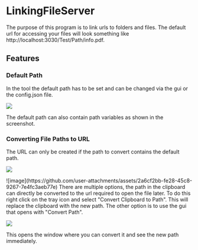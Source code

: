 # LinkingFileServer
The purpose of this program is to link urls to folders and files.
The default url for accessing your files will look something like http://localhost:3030/Test/Path/info.pdf.
## Features
### Default Path
In the tool the default path has to be set and can be changed via the gui or the config.json file.
<p align="left">
  <img src="https://github.com/user-attachments/assets/088fdbf0-9c68-4142-9ac4-b1ae6fba45d1">
</p>

The default path can also contain path variables as shown in the screenshot.
### Converting File Paths to URL
The URL can only be created if the path to convert contains the default path. 
<p align="left">
  <img src="https://github.com/user-attachments/assets/2a6cf2bb-fe28-45c8-9267-7e4fc3aeb77e">
</p>
![image](https://github.com/user-attachments/assets/2a6cf2bb-fe28-45c8-9267-7e4fc3aeb77e)
There are multiple options, the path in the clipboard can directly be converted to the url required to open the file later.
To do this right click on the tray icon and select "Convert Clipboard to Path". This will replace the clipboard with the new path.
The other option is to use the gui that opens with "Convert Path". 
<p align="left">
  <img src="https://github.com/user-attachments/assets/a7d3cb00-fc4a-44de-81dd-38bdc10f84c4">
</p>
This opens the window where you can convert it and see the new path immediately.



